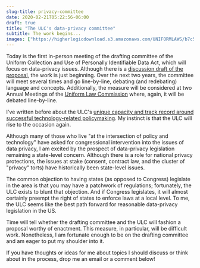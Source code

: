```yaml
---
slug-title: privacy-committee
date: 2020-02-21T05:22:56-06:00
draft: true
title: "The ULC's data-privacy committee"
subtitle: The work begins...
images: ["https://higherlogicdownload.s3.amazonaws.com/UNIFORMLAWS/b7c515db-1895-4387-bb2d-ee99e58c0066/UploadedImages/ULC_BlueCircle_NoText_HiRes_3D.png"]
---
```


Today is the first in-person meeting of the drafting committee of the Uniform Collection and Use of Personally Identifiable Data Act, which will focus on data-privacy issues. Although there is a [discussion draft of the proposal](https://www.uniformlaws.org/HigherLogic/System/DownloadDocumentFile.ashx?DocumentFileKey=3df15b85-a9a2-0eda-8162-36b955465c09&forceDialog=0), the work is just beginning. Over the next two years, the committee will meet several times and go line-by-line, debating (and redebating) language and concepts. Additionally, the measure will be considered at two Annual Meetings of the [Uniform Law Commission](https://uniformlaws.org) where, again, it will be debated line-by-line.

I've written before about the ULC's [unique capacity and track record around successful technology-related policymaking](https://medium.com/@vdavez/federalism-technology-and-uniform-state-legislation-reflections-on-the-127th-uniform-law-2d60904a6570). My instinct is that the ULC will rise to the occasion again.

Although many of those who live "at the intersection of policy and technology" have asked for congressional intervention into the issues of data privacy, I am excited by the prospect of data-privacy legislation remaining a state-level concern. Although there is a role for national privacy protections, the issues at stake (consent, contract law, and the cluster of "privacy" torts) have historically been state-level issues.

The common objection to having states (as opposed to Congress) legislate in the area is that you may have a patchwork of regulations; fortunately, the ULC exists to blunt that objection. And if Congress legislates, it will almost certainly preempt the right of states to enforce laws at a local level. To me, the ULC seems like the best path forward for reasonable data-privacy legislation in the US.

Time will tell whether the drafting committee and the ULC will fashion a proposal worthy of enactment. This measure, in particular, will be difficult work. Nonetheless, I am fortunate enough to be on the drafting committee and am eager to put my shoulder into it.

If you have thoughts or ideas for me about topics I should discuss or think about in the process, drop me an email or a comment below!
